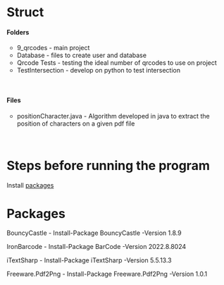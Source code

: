 # Struct 
<div>
  <h4>Folders</h2>
  <ul style="list-style-type:circle">
    <li>9_qrcodes - main project</li>
    <li>Database - files to create user and database</li>
    <li>Qrcode Tests - testing the ideal number of qrcodes to use on project</li>
    <li>TestIntersection - develop on python to test intersection</li>
  </ul>
  <br>
  <h4>Files</h2>
  <ul style="list-style-type:circle">
    <li>positionCharacter.java - Algorithm developed in java to extract the position of characters on a given pdf file</li>
  </ul>
</div>
<br>

# Steps before running the program 
<p>Install <a href ="#packages">packages</a></p> 


# Packages
<div id = "packages"> 
  <p>BouncyCastle - Install-Package BouncyCastle -Version 1.8.9 </p>
  <p>IronBarcode - Install-Package BarCode -Version 2022.8.8024 </p>
  <p>iTextSharp - Install-Package iTextSharp -Version 5.5.13.3 </p>
  <p>Freeware.Pdf2Png - Install-Package Freeware.Pdf2Png -Version 1.0.1 </p>
 </div>
 
